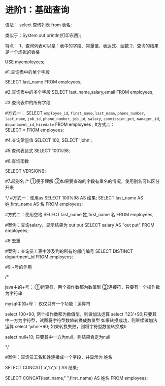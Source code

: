 
# 进阶1：基础查询

语法：
select 查询列表 from 表名;

类似于：System.out.println(打印东西);

特点：
1、查询列表可以是：表中的字段、常量值、表达式、函数
2、查询的结果是一个虚拟的表格


USE myemployees;

#1.查询表中的单个字段

SELECT last_name FROM employees;

#2.查询表中的多个字段
SELECT last_name,salary,email FROM employees;

#3.查询表中的所有字段

#方式一：
SELECT 
    `employee_id`,
    `first_name`,
    `last_name`,
    `phone_number`,
    `last_name`,
    `job_id`,
    `phone_number`,
    `job_id`,
    `salary`,
    `commission_pct`,
    `manager_id`,
    `department_id`,
    `hiredate` 
FROM
    employees ;
#方式二：  
 SELECT * FROM employees;
 
 #4.查询常量值
 SELECT 100;
 SELECT 'john';
 
 #5.查询表达式
 SELECT 100%98;
 
 #6.查询函数
 
 SELECT VERSION();
 
 
 #7.起别名
 /*
 ①便于理解
 ②如果要查询的字段有重名的情况，使用别名可以区分开来
 
 */
 #方式一：使用as
SELECT 100%98 AS 结果;
SELECT last_name AS 姓,first_name AS 名 FROM employees;

#方式二：使用空格
SELECT last_name 姓,first_name 名 FROM employees;


#案例：查询salary，显示结果为 out put
SELECT salary AS "out put" FROM employees;


#8.去重


#案例：查询员工表中涉及到的所有的部门编号
SELECT DISTINCT department_id FROM employees;


#9.+号的作用

/*

java中的+号：
①运算符，两个操作数都为数值型
②连接符，只要有一个操作数为字符串

mysql中的+号：
仅仅只有一个功能：运算符

select 100+90; 两个操作数都为数值型，则做加法运算
select '123'+90;只要其中一方为字符型，试图将字符型数值转换成数值型
			如果转换成功，则继续做加法运算
select 'john'+90;	如果转换失败，则将字符型数值转换成0

select null+10; 只要其中一方为null，则结果肯定为null

*/

#案例：查询员工名和姓连接成一个字段，并显示为 姓名


SELECT CONCAT('a','b','c') AS 结果;

SELECT 
	CONCAT(last_name," ",first_name) AS 姓名
FROM
	employees;
	
	



 
 
 


